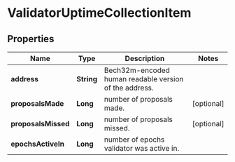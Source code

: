 

# ValidatorUptimeCollectionItem


## Properties

| Name | Type | Description | Notes |
|------------ | ------------- | ------------- | -------------|
|**address** | **String** | Bech32m-encoded human readable version of the address. |  |
|**proposalsMade** | **Long** | number of proposals made. |  [optional] |
|**proposalsMissed** | **Long** | number of proposals missed. |  [optional] |
|**epochsActiveIn** | **Long** | number of epochs validator was active in. |  |



